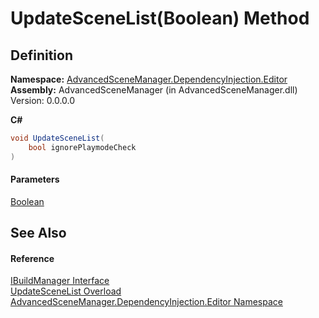 # UpdateSceneList(Boolean) Method

## Definition

**Namespace:** [AdvancedSceneManager.DependencyInjection.Editor](N_AdvancedSceneManager_DependencyInjection_Editor.md)\
**Assembly:** AdvancedSceneManager (in AdvancedSceneManager.dll) Version: 0.0.0.0

**C#**

```c#
void UpdateSceneList(
	bool ignorePlaymodeCheck
)
```

#### Parameters

&#x20; [Boolean](https://learn.microsoft.com/dotnet/api/system.boolean)&#x20;

## See Also

#### Reference

[IBuildManager Interface](T_AdvancedSceneManager_DependencyInjection_Editor_IBuildManager.md)\
[UpdateSceneList Overload](Overload_AdvancedSceneManager_DependencyInjection_Editor_IBuildManager_UpdateSceneList.md)\
[AdvancedSceneManager.DependencyInjection.Editor Namespace](N_AdvancedSceneManager_DependencyInjection_Editor.md)
